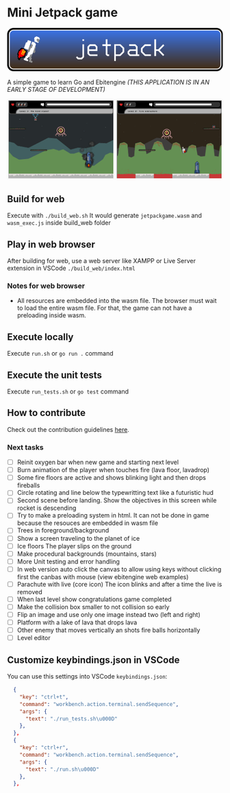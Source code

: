 # Mini Jetpack game

![jetpack game banner](https://github.com/darellanodev/jetpack-game/blob/main/img_github_readme/banner.png?raw=true)

A simple game to learn Go and Ebitengine *(THIS APPLICATION IS IN AN EARLY STAGE OF DEVELOPMENT)*

![jetpack game screenshots](https://github.com/darellanodev/jetpack-game/blob/main/img_github_readme/screenshots.png?raw=true)

## Build for web

Execute with `./build_web.sh` It would generate `jetpackgame.wasm` and `wasm_exec.js` inside build_web folder

## Play in web browser

After building for web, use a web server like XAMPP or Live Server extension in VSCode `./build_web/index.html`

### Notes for web browser

- All resources are embedded into the wasm file. The browser must wait to load the entire wasm file. For that, the game can not have a preloading inside wasm.

## Execute locally

Execute `run.sh` or `go run .` command

## Execute the unit tests

Execute `run_tests.sh` or `go test` command

## How to contribute

Check out the contribution guidelines [here](./CONTRIBUTING.md).

### Next tasks

- [ ] Reinit oxygen bar when new game and starting next level
- [ ] Burn animation of the player when touches fire (lava floor, lavadrop)
- [ ] Some fire floors are active and shows blinking light and then drops fireballs
- [ ] Circle rotating and line below the typewritting text like a futuristic hud
- [ ] Second scene before landing. Show the objectives in this screen while rocket is descending
- [ ] Try to make a preloading system in html. It can not be done in game because the resouces are embedded in wasm file
- [ ] Trees in foreground/background
- [ ] Show a screen traveling to the planet of ice
- [ ] Ice floors The player slips on the ground
- [ ] Make procedural backgrounds (mountains, stars)
- [ ] More Unit testing and error handling
- [ ] In web version auto click the canvas to allow using keys without clicking first the canbas with mouse (view ebitengine web examples)
- [ ] Parachute with live (core icon) The icon blinks and after a time the live is removed
- [ ] When last level show congratulations game completed
- [ ] Make the collision box smaller to not collision so early
- [ ] Flip an image and use only one image instead two (left and right)
- [ ] Platform with a lake of lava that drops lava
- [ ] Other enemy that moves vertically an shots fire balls horizontally
- [ ] Level editor

## Customize keybindings.json in VSCode

You can use this settings into VSCode `keybindings.json`:

```json
  {
    "key": "ctrl+t",
    "command": "workbench.action.terminal.sendSequence",
    "args": {
      "text": "./run_tests.sh\u000D"
    },
  },
  {
    "key": "ctrl+r",
    "command": "workbench.action.terminal.sendSequence",
    "args": {
      "text": "./run.sh\u000D"
    },
  },
```
